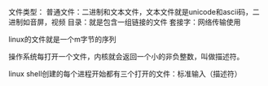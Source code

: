 文件类型：
普通文件：二进制和文本文件，文本文件就是unicode和ascii码，二进制如音屏，视频
目录：就是包含一组链接的文件
套接字：网络传输使用

linux的文件就是一个m字节的序列

操作系统每打开一个文件，内核就会返回一个小的非负整数，叫做描述符。

linux shell创建的每个进程开始都有三个打开的文件：标准输入（描述符）